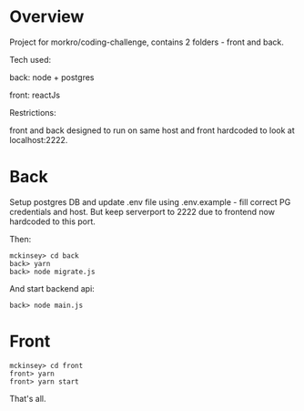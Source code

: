 # Overview
Project for morkro/coding-challenge, contains 2 folders - front and back.

Tech used:

back: node + postgres

front: reactJs

Restrictions:

front and back designed to run on same host and front hardcoded to look at localhost:2222.

# Back
Setup postgres DB and update .env file using .env.example - fill correct PG credentials and host. But keep serverport to 2222 due to frontend now hardcoded to this port.

Then:
```
mckinsey> cd back
back> yarn
back> node migrate.js
```

And start backend api:
```
back> node main.js
```

# Front

```
mckinsey> cd front
front> yarn
front> yarn start
```

That's all.
